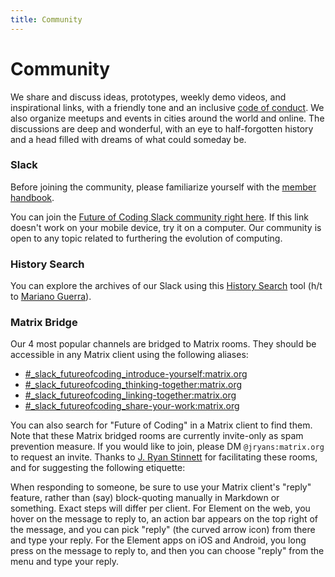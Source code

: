 ```yaml
---
title: Community
---
```


# Community

We share and discuss ideas, prototypes, weekly demo videos, and inspirational links, with a friendly tone and an inclusive [code of conduct](https://github.com/futureofcoding/code-of-conduct). We also organize meetups and events in cities around the world and online. The discussions are deep and wonderful, with an eye to half-forgotten history and a head filled with dreams of what could someday be.

### Slack

Before joining the community, please familiarize yourself with the [member handbook](/member-handbook).

You can join the [Future of Coding Slack community right here](https://join.slack.com/t/futureofcoding/shared_invite/zt-8vhwkhg2-rKZkVYJRKTwLbumJWVNaSw). If this link doesn't work on your mobile device, try it on a computer. Our community is open to any topic related to furthering the evolution of computing.

### History Search
You can explore the archives of our Slack using this [History Search](http://history.futureofcoding.org) tool (h/t to [Mariano Guerra](https://marianoguerra.github.io)).


### Matrix Bridge
Our 4 most popular channels are bridged to Matrix rooms. They should be accessible in any Matrix client using the following aliases:

* [#_slack_futureofcoding_introduce-yourself:matrix.org](https://matrix.to/#/#_slack_futureofcoding_introduce-yourself:matrix.org)
* [#_slack_futureofcoding_thinking-together:matrix.org](https://matrix.to/#/#_slack_futureofcoding_thinking-together:matrix.org)
* [#_slack_futureofcoding_linking-together:matrix.org](https://matrix.to/#/#_slack_futureofcoding_linking-together:matrix.org)
* [#_slack_futureofcoding_share-your-work:matrix.org](https://matrix.to/#/#_slack_futureofcoding_share-your-work:matrix.org)

You can also search for "Future of Coding" in a Matrix client to find them. Note that these Matrix bridged rooms are currently invite-only as spam prevention measure. If you would like to join, please DM `@jryans:matrix.org` to request an invite. Thanks to [J. Ryan Stinnett](https://twitter.com/jryans) for facilitating these rooms, and for suggesting the following etiquette:

When responding to someone, be sure to use your Matrix client's "reply" feature, rather than (say) block-quoting manually in Markdown or something. Exact steps will differ per client. For Element on the web, you hover on the message to reply to, an action bar appears on the top right of the message, and you can pick "reply" (the curved arrow icon) from there and type your reply. For the Element apps on iOS and Android, you long press on the message to reply to, and then you can choose "reply" from the menu and type your reply.
